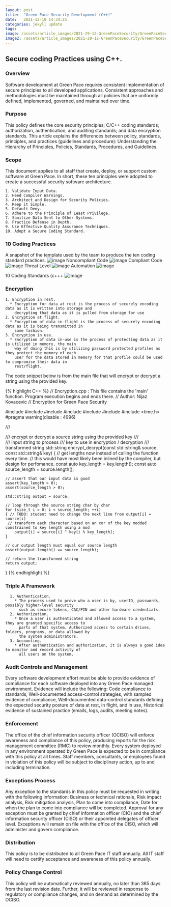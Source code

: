 ```yaml
---
layout: post
title:  "Green Pace Security Development (C++)"
date:   2021-12-10 14:34:25
categories: jekyll update
tags: 
image: /assets/article_images/2021-29-12-GreenPaceSecurity/GreenPaceSecurity.jpg
image2: /assets/article_images/2021-29-12-GreenPaceSecurity/GreenPaceSecurity-mobile.jpg
---
```


## Secure coding Practices using C++.

### Overview
Software development at Green Pace requires consistent implementation of secure principles to all developed
applications. Consistent approaches and methodologies must be maintained through all policies that are
uniformly defined, implemented, governed, and maintained over time.

### Purpose
This policy defines the core security principles; C/C++ coding standards; authorization, authentication, and
auditing standards; and data encryption standards. This article explains the differences between policy,
standards, principles, and practices (guidelines and procedure): Understanding the Hierarchy of Principles,
Policies, Standards, Procedures, and Guidelines.

### Scope
This document applies to all staff that create, deploy, or support custom software at Green Pace. In short, these ten principles were adopted to create a successful security software architecture.

    1. Validate Input Data.
    2. Heed Compiler Warnings.
    3. Architect and Design for Security Policies.
    4. Keep it Simple.
    5. Default Deny.
    6. Adhere to the Principle of Least Privilege.
    7. Sanitize Data Sent to Other Systems.
    8. Practice Defense in Depth.
    9. Use Effective Quality Assurance Techniques.
    10. Adopt a Secure Coding Standard.

### 10 Coding Practices
A snapshot of the template used by the team to produce the ten coding standard practices.
![image](https://user-images.githubusercontent.com/75659218/211977464-a0ec8540-3b77-437a-b020-b2c629222068.png)
Noncompliant Code
![image](https://user-images.githubusercontent.com/75659218/211977503-1a77d223-9b90-4bc2-909b-febd3c8344b5.png)
Compliant Code
![image](https://user-images.githubusercontent.com/75659218/211977554-ed6d203c-3261-46dd-9804-19458f01f4eb.png)
Threat Level
![image](https://user-images.githubusercontent.com/75659218/211977586-65d2d0b6-c512-4df8-9b40-b33c6ec00f10.png)
Automation
![image](https://user-images.githubusercontent.com/75659218/211977607-27b686d7-9db2-418b-8473-580927554f12.png)

10 Coding Standards (c+++
![image](https://user-images.githubusercontent.com/75659218/212163281-683633a8-cf4f-40ee-98e8-9b2ab982bdd9.png)


### Encryption   

    1. Encryption in rest.
      * Encryption for data at rest is the process of securely encoding data as it is written into storage and
        decrypting that data as it is pulled from storage for use
    2. Encryption at flight.
      * Encryption of data in-flight is the process of securely encoding data as it is being transmitted in
        some fashion.
    3. Encryption in use.
      * Encryption of data in-use is the process of protecting data as it is utilized in memory, the main
        way of doing this is by utilizing password protected profiles as they protect the memory of each
        user for the data stored in memory for that profile could be used to compromise their data in
        rest/flight.

The code snippet below is from the main file that will encrypt or decrypt a string using the provided key.

{% highlight C++ %}
// Encryption.cpp : This file contains the 'main' function. Program execution begins and ends there.
// Author: Nijaz Kovacevic
// Encryption for Green Pace Security

#include <cassert>
#include <fstream>
#include <iomanip>
#include <iostream>
#include <sstream>
#include <ctime>
#include <time.h>
#pragma warning(disable : 4996)

/// <summary>
/// encrypt or decrypt a source string using the provided key
/// </summary>
/// <param name="source">input string to process</param>
/// <param name="key">key to use in encryption / decryption</param>
/// <returns>transformed string</returns>
std::string encrypt_decrypt(const std::string& source, const std::string& key)
{
    // get lengths now instead of calling the function every time.
    // this would have most likely been inlined by the compiler, but design for perfomance.
    const auto key_length = key.length();
    const auto source_length = source.length();

    // assert that our input data is good
    assert(key_length > 0);
    assert(source_length > 0);

    std::string output = source;

    // loop through the source string char by char
    for (size_t i = 0; i < source_length; ++i)
    { // TODO: student need to change the next line from output[i] = source[i]
     // transform each character based on an xor of the key modded constrained to key length using a mod
        output[i] = source[i] ^ key[i % key_length];
    }

    // our output length must equal our source length
    assert(output.length() == source_length);

    // return the transformed string
    return output;
 }
 {% endhighlight %}

### Triple A Framework

      1. Authentication.
        * The process used to prove who a user is by, userID, passwords, possibly higher-level security
          such as secure tokens, CAC/PIN and other hardware credentials.
      2. Authorization.
        * Once a user is authenticated and allowed access to a system, they are granted specific access to
          parts of that system. Authorized access to certain drives, folders, programs, or data allowed by
          the system administrators.
      3. Accounting.
        * After authentication and authorization, it is always a good idea to monitor and record activity of
          all users on the system.

### Audit Controls and Management
Every software development effort must be able to provide evidence of compliance for each software deployed
into any Green Pace managed environment.
Evidence will include the following: Code compliance to standards, Well-documented access-control strategies, with sampled evidence of compliance, Well-documented data-control standards defining the expected security posture of data at rest, in flight, and in use, Historical evidence of sustained practice (emails, logs, audits, meeting notes).

### Enforcement 
The office of the chief information security officer (OCISO) will enforce awareness and compliance of this
policy, producing reports for the risk management committee (RMC) to review monthly. Every system
deployed in any environment operated by Green Pace is expected to be in compliance with this policy at all
times. Staff members, consultants, or employees found in violation of this policy will be subject to disciplinary action,
up to and including termination.

### Exceptions Process
Any exception to the standards in this policy must be requested in writing with the following information: Business or technical rationale, Risk impact analysis, Risk mitigation analysis, Plan to come into compliance, Date for when the plan to come into compliance will be completed. Approval for any exception must be granted by chief information officer (CIO) and the chief information security officer (CISO) or their appointed delegates of officer level. Exceptions will remain on file with the office of the CISO, which will administer and govern compliance.

### Distribution
This policy is to be distributed to all Green Pace IT staff annually. All IT staff will need to certify acceptance
and awareness of this policy annually.

### Policy Change Control
This policy will be automatically reviewed annually, no later than 365 days from the last revision date. Further,
it will be reviewed in response to regulatory or compliance changes, and on demand as determined by the
OCISO.
